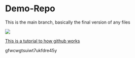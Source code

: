 # Demo-Repo

<p> This is the main branch, basically the final version of any files </p> 
<img src = "https://guides.github.com/activities/hello-world/branching.png">

<a href = "https://guides.github.com/activities/hello-world/"><p>This is a tutorial to how github works</p></a>


gfwcwgtsuiwt7ukfdre45y
